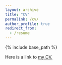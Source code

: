 ```yaml
---
layout: archive
title: "CV"
permalink: /cv/
author_profile: true
redirect_from:
  - /resume
---
```


{% include base_path %}

Here is a link to <u><a href="{{google.com}}">my CV</a>.</u>
